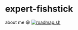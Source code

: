 # expert-fishstick
about me
😀
[![roadmap.sh](https://roadmap.sh/card/tall/67604f74ecc889bb0d04135c?variant=dark&roadmaps=frontend)](https://roadmap.sh)
